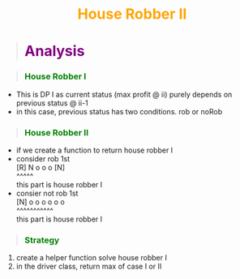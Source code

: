 # <center><b><span style="color:orange">House Robber II</span></b></center>


> # <b><span style="color:purple">Analysis</span></b>  

> ### <b><span style="color:green">House Robber I</span></b>
* This is DP I as current status (max profit @ ii) purely depends on previous status @ ii-1
* in this case, previous status has two conditions. rob or noRob

> ### <b><span style="color:green">House Robber II</span></b>
* if we create a function to return house robber I
* consider rob 1st  
  [R] N o o o [N]  
        ^^^^^  
        this part is house robber I  
* consier not rob 1st  
  [N] o o o o o o   
      ^^^^^^^^^^^  
      this part is house robber I  

> ### <b><span style="color:green">Strategy</span></b>

1. create a helper function solve house robber I
2. in the driver class, return max of case I or II